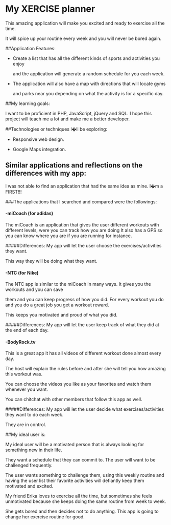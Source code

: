# My XERCISE planner

This amazing application will make you excited and ready to exercise all the time. 

It will spice up your routine every week and you will never be bored again.

##Application Features:

-	Create a list that has all the different kinds of sports and activities you enjoy 

	and the application will generate a random schedule for you each week.

-	The application will also have a map with directions that will locate gyms 

	and parks near you depending on what the activity is for a specific day.

##My learning goals:

I want to be proficient in PHP, JavaScript, jQuery and SQL. I hope this project will teach me a lot and make me a better developer.

##Technologies or techniques I�ll be exploring:

- 	Responsive web design.

- 	Google Maps integration.

## Similar applications and reflections on the differences with my app:

I was not able to find an application that had the same idea as mine.
I�m a FIRST!!!

###The applications that I searched and compared were the followings:

#### -miCoach (for adidas)

The miCoach is an application that gives the user different workouts with different levels, were you can track 
how you are doing It also has a GPS so you can know where you are if you are running for instance. 

#####Differences: My app will let the user choose the exercises/activities they want. 

This way they will be doing what they want.

#### -NTC (for Nike)

The NTC app is similar to the miCoach in many ways. It gives you the workouts and you can save 

them and you can keep progress of how you did. For every workout you do and you do a great job you get a workout reward. 

This keeps you motivated and proud of what you did.

#####Differences: My app will let the user keep track of what they did at the end of each day.

#### -BodyRock.tv

This is a great app it has all videos of different workout done almost every day. 

The host will explain the rules before and after she will tell you how amazing this workout was. 

You can choose the videos you like as your favorites and watch them whenever you want.

You can chitchat with other members that follow this app as well.

#####Differences: My app will let the user decide what exercises/activities they want to do each week. 

They are in control.

##My ideal user is:

My ideal user will be a motivated person that is always looking for something new in their life.
 
They want a schedule that they can commit to. The user will want to be challenged frequently. 

The user wants something to challenge them, using this weekly routine and having the user list their favorite activities will defiantly keep them motivated and excited.

My friend Erika loves to exercise all the time, but sometimes she feels unmotivated because she keeps doing the same routine from week to week. 

She gets bored and then decides not to do anything. 
This app is going to change her exercise routine for good. 
